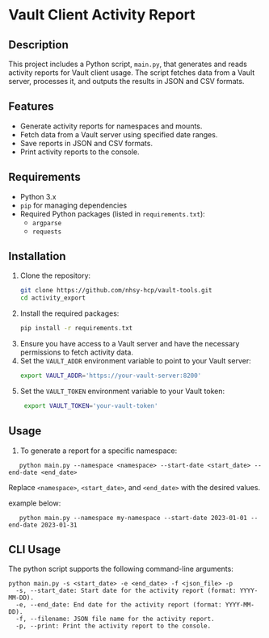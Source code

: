 # Vault Client Activity Report

## Description

This project includes a Python script, `main.py`, that generates and reads activity reports for Vault client usage. The script fetches data from a Vault server, processes it, and outputs the results in JSON and CSV formats.

## Features

- Generate activity reports for namespaces and mounts.
- Fetch data from a Vault server using specified date ranges.
- Save reports in JSON and CSV formats.
- Print activity reports to the console.

## Requirements

- Python 3.x
- `pip` for managing dependencies
- Required Python packages (listed in `requirements.txt`):
  - `argparse`
  - `requests`

## Installation

1. Clone the repository:
   ```bash
   git clone https://github.com/nhsy-hcp/vault-tools.git
   cd activity_export
   ```
2. Install the required packages:
   ```bash
   pip install -r requirements.txt
   ``` 
3. Ensure you have access to a Vault server and have the necessary permissions to fetch activity data.
4. Set the `VAULT_ADDR` environment variable to point to your Vault server:
   ```bash
   export VAULT_ADDR='https://your-vault-server:8200'
   ```
5. Set the `VAULT_TOKEN` environment variable to your Vault token:
   ```bash
    export VAULT_TOKEN='your-vault-token'
    ```
## Usage
1. To generate a report for a specific namespace:
```text
   python main.py --namespace <namespace> --start-date <start_date> --end-date <end_date>
```
Replace `<namespace>`, `<start_date>`, and `<end_date>` with the desired values.

example below:
```text
   python main.py --namespace my-namespace --start-date 2023-01-01 --end-date 2023-01-31
```

## CLI Usage
The python script supports the following command-line arguments:

```text
python main.py -s <start_date> -e <end_date> -f <json_file> -p
  -s, --start_date: Start date for the activity report (format: YYYY-MM-DD).
  -e, --end_date: End date for the activity report (format: YYYY-MM-DD).
  -f, --filename: JSON file name for the activity report.
  -p, --print: Print the activity report to the console.
```